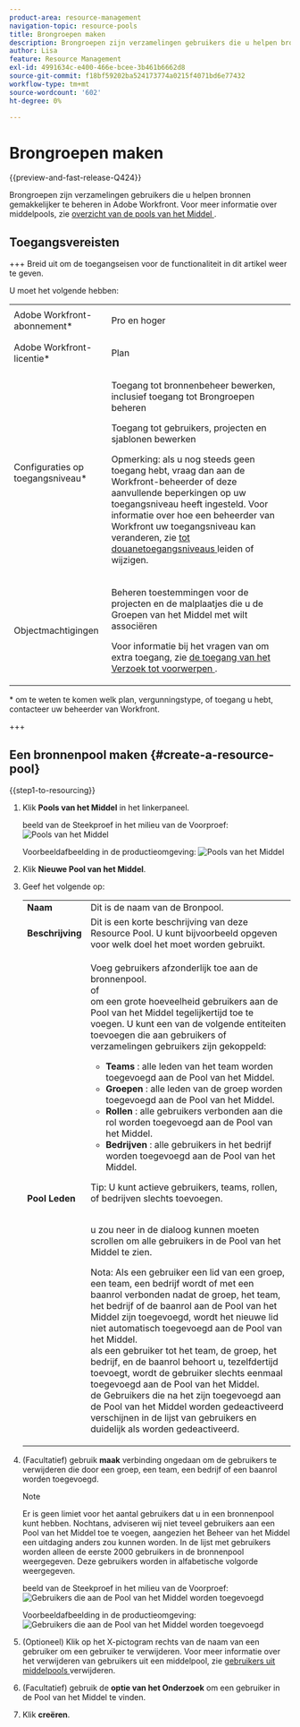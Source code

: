 ```yaml
---
product-area: resource-management
navigation-topic: resource-pools
title: Brongroepen maken
description: Brongroepen zijn verzamelingen gebruikers die u helpen bronnen gemakkelijker te beheren in Adobe Workfront.
author: Lisa
feature: Resource Management
exl-id: 4991634c-e400-466e-bcee-3b461b6662d8
source-git-commit: f18bf59202ba524173774a0215f4071bd6e77432
workflow-type: tm+mt
source-wordcount: '602'
ht-degree: 0%

---
```


# Brongroepen maken

{{preview-and-fast-release-Q424}}

Brongroepen zijn verzamelingen gebruikers die u helpen bronnen gemakkelijker te beheren in Adobe Workfront. Voor meer informatie over middelpools, zie [ overzicht van de pools van het Middel ](../../../resource-mgmt/resource-planning/resource-pools/work-with-resource-pools.md).

## Toegangsvereisten

+++ Breid uit om de toegangseisen voor de functionaliteit in dit artikel weer te geven.

U moet het volgende hebben:

<table style="table-layout:auto"> 
 <col> 
 <col> 
 <tbody> 
  <tr> 
   <td role="rowheader">Adobe Workfront-abonnement*</td> 
   <td> <p>Pro en hoger</p> </td> 
  </tr> 
  <tr> 
   <td role="rowheader">Adobe Workfront-licentie*</td> 
   <td> <p>Plan </p> </td> 
  </tr> 
  <tr> 
   <td role="rowheader">Configuraties op toegangsniveau*</td> 
   <td> <p>Toegang tot bronnenbeheer bewerken, inclusief toegang tot Brongroepen beheren</p> <p>Toegang tot gebruikers, projecten en sjablonen bewerken</p> <p>Opmerking: als u nog steeds geen toegang hebt, vraag dan aan de Workfront-beheerder of deze aanvullende beperkingen op uw toegangsniveau heeft ingesteld. Voor informatie over hoe een beheerder van Workfront uw toegangsniveau kan veranderen, zie <a href="../../../administration-and-setup/add-users/configure-and-grant-access/create-modify-access-levels.md" class="MCXref xref"> tot douanetoegangsniveaus </a> leiden of wijzigen.</p> </td> 
  </tr> 
  <tr data-mc-conditions=""> 
   <td role="rowheader">Objectmachtigingen</td> 
   <td> <p>Beheren toestemmingen voor de projecten en de malplaatjes die u de Groepen van het Middel met wilt associëren</p> <p>Voor informatie bij het vragen van om extra toegang, zie <a href="../../../workfront-basics/grant-and-request-access-to-objects/request-access.md" class="MCXref xref"> de toegang van het Verzoek tot voorwerpen </a>.</p> </td> 
  </tr> 
 </tbody> 
</table>

&#42; om te weten te komen welk plan, vergunningstype, of toegang u hebt, contacteer uw beheerder van Workfront.

+++

## Een bronnenpool maken {#create-a-resource-pool}

{{step1-to-resourcing}}

1. Klik **Pools van het Middel** in het linkerpaneel.

   <span class="preview"> beeld van de Steekproef in het milieu van de Voorproef:</span>
   <span class="preview">![ Pools van het Middel ](assets/list-of-resource-pools.png)</span>

   Voorbeeldafbeelding in de productieomgeving:
   ![ Pools van het Middel ](assets/resource-pools-tab-350x198.png)

1. Klik **Nieuwe Pool van het Middel**.
1. Geef het volgende op:

   <table style="table-layout:auto">
    <col>
    <col>
    <tbody>
     <tr>
      <td role="rowheader"><strong>Naam</strong></td>
      <td>Dit is de naam van de Bronpool.</td>
     </tr>
     <tr>
      <td role="rowheader"><strong>Beschrijving</strong></td>
      <td>Dit is een korte beschrijving van deze Resource Pool. U kunt bijvoorbeeld opgeven voor welk doel het moet worden gebruikt.</td>
     </tr>
     <tr>
      <td role="rowheader"><strong>Pool Leden</strong></td>
      <td><p> Voeg gebruikers afzonderlijk toe aan de bronnenpool.<br> of <br> om een grote hoeveelheid gebruikers aan de Pool van het Middel tegelijkertijd toe te voegen. U kunt een van de volgende entiteiten toevoegen die aan gebruikers of verzamelingen gebruikers zijn gekoppeld:
        <ul>
         <li><strong> Teams </strong>: alle leden van het team worden toegevoegd aan de Pool van het Middel.</li>
         <li><strong> Groepen </strong>: alle leden van de groep worden toegevoegd aan de Pool van het Middel.</li>
         <li><strong> Rollen </strong>: alle gebruikers verbonden aan die rol worden toegevoegd aan de Pool van het Middel.</li>
         <li><strong> Bedrijven </strong>: alle gebruikers in het bedrijf worden toegevoegd aan de Pool van het Middel.</li>
        </ul><p>Tip: U kunt actieve gebruikers, teams, <span> rollen, </span> of bedrijven slechts toevoegen.</p><br> u zou neer in de dialoog kunnen moeten scrollen om alle gebruikers in de Pool van het Middel te zien.
        <p>Nota: Als een gebruiker een lid van een groep, een team, een bedrijf wordt of met een baanrol verbonden nadat de groep, het team, het bedrijf of de baanrol aan de Pool van het Middel zijn toegevoegd, wordt het nieuwe lid niet automatisch toegevoegd aan de Pool van het Middel. <br> als een gebruiker tot het team, de groep, het bedrijf, en de baanrol behoort u, tezelfdertijd toevoegt, wordt de gebruiker slechts eenmaal toegevoegd aan de Pool van het Middel.<br> de Gebruikers die na het zijn toegevoegd aan de Pool van het Middel worden gedeactiveerd verschijnen in de lijst van gebruikers en duidelijk als worden gedeactiveerd.</p></p></td>
     </tr>
    </tbody>
   </table>

1. (Facultatief) gebruik **maak** verbinding ongedaan om de gebruikers te verwijderen die door een groep, een team, een bedrijf of een baanrol worden toegevoegd.

   >[!NOTE]
   >
   >Er is geen limiet voor het aantal gebruikers dat u in een bronnenpool kunt hebben. Nochtans, adviseren wij niet teveel gebruikers aan een Pool van het Middel toe te voegen, aangezien het Beheer van het Middel een uitdaging anders zou kunnen worden. In de lijst met gebruikers worden alleen de eerste 2000 gebruikers in de bronnenpool weergegeven. Deze gebruikers worden in alfabetische volgorde weergegeven.

   <span class="preview"> beeld van de Steekproef in het milieu van de Voorproef:</span>
   <span class="preview">![ Gebruikers die aan de Pool van het Middel ](assets/users-in-resource-pool2.png)</span> worden toegevoegd

   Voorbeeldafbeelding in de productieomgeving:
   ![ Gebruikers die aan de Pool van het Middel ](assets/resource-pools-new---undo-button-for-teams-groups-etc-350x113.png) worden toegevoegd

1. (Optioneel) Klik op het X-pictogram rechts van de naam van een gebruiker om een gebruiker te verwijderen. Voor meer informatie over het verwijderen van gebruikers uit een middelpool, zie [ gebruikers uit middelpools ](../../../resource-mgmt/resource-planning/resource-pools/remove-users-from-resource-pool.md) verwijderen.
1. (Facultatief) gebruik de **optie van het Onderzoek** om een gebruiker in de Pool van het Middel te vinden.
1. Klik **creëren**.
